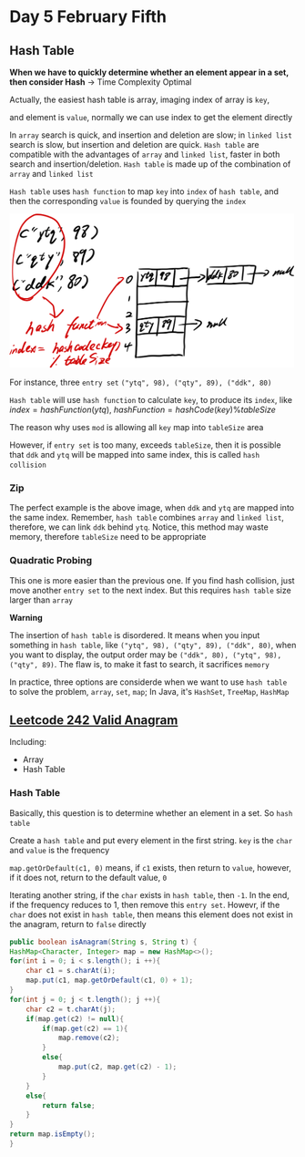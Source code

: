 # Day 5 February Fifth

## Hash Table

**When we have to quickly determine whether an element appear in a set, then consider Hash** -> Time Complexity Optimal

Actually, the easiest hash table is array, imaging index of array is `key`,

and element is `value`, normally we can use index to get the element directly

In `array` search is quick, and insertion and deletion are slow; in `linked list` search is slow, but insertion and deletion are quick. `Hash table` are compatible with the advantages of `array` and `linked list`, faster in both search and insertion/deletion. `Hash table` is made up of the combination of `array` and `linked list`

`Hash table` uses `hash function` to map `key` into `index` of `hash table`, and then the corresponding `value` is founded by querying the `index`

<img src="../picture/Februrary%20Fifth/hash%20table.png" width = "500" height = "270" alt="hash table" align=center/>

For instance, three `entry set` `("ytq", 98), ("qty", 89), ("ddk", 80)`

`Hash table` will use `hash function` to calculate `key`, to produce its `index`, like $index = hashFunction(ytq)$, $hashFunction = hashCode(key)\%tableSize$

The reason why uses `mod` is allowing all `key` map into `tableSize` area

However, if `entry set` is too many, exceeds `tableSize`, then it is possible that `ddk` and `ytq` will be mapped into same index, this is called `hash collision`

### Zip

The perfect example is the above image, when `ddk` and `ytq` are mapped into the same index. Remember, `hash table` combines `array` and `linked list`, therefore, we can link `ddk` behind `ytq`. Notice, this method may waste memory, therefore `tableSize` need to be appropriate

### Quadratic Probing

This one is more easier than the previous one. If you find hash collision, just move another `entry set` to the next index. But this requires `hash table` size larger than `array`

**Warning**

The insertion of `hash table` is disordered. It means when you input something in `hash table`, like `("ytq", 98), ("qty", 89), ("ddk", 80)`, when you want to display, the output order may be `("ddk", 80), ("ytq", 98), ("qty", 89)`. The flaw is, to make it fast to search, it sacrifices `memory`

In practice, three options are considerde when we want to use `hash table` to solve the problem, `array`, `set`, `map`; In Java, it's `HashSet`, `TreeMap`, `HashMap`

## [Leetcode 242 Valid Anagram](https://leetcode.com/problems/valid-anagram/description/)

Including:

* Array
* Hash Table

### Hash Table

Basically, this question is to determine whether an element in a set. So `hash table`

Create a `hash table` and put every element in the first string. `key` is the `char` and `value` is the frequency

`map.getOrDefault(c1, 0)` means, if `c1` exists, then return to `value`, however, if it does not, return to the default value, `0`

Iterating another string, if the `char` exists in `hash table`, then `-1`. In the end, if the frequency reduces to 1, then remove this `entry set`. Howevr, if the `char` does not exist in `hash table`, then means this element does not exist in the anagram, return to `false` directly

```java
public boolean isAnagram(String s, String t) {
HashMap<Character, Integer> map = new HashMap<>();
for(int i = 0; i < s.length(); i ++){
    char c1 = s.charAt(i);
    map.put(c1, map.getOrDefault(c1, 0) + 1);
}
for(int j = 0; j < t.length(); j ++){
    char c2 = t.charAt(j);
    if(map.get(c2) != null){
        if(map.get(c2) == 1){
            map.remove(c2);
        }
        else{
            map.put(c2, map.get(c2) - 1);
        }
    }
    else{
        return false;
    }
}
return map.isEmpty();
}
```

